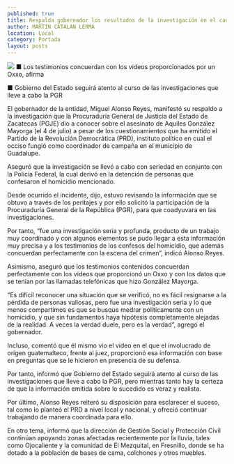 ```yaml
---
published: true
title: Respalda gobernador los resultados de la investigación en el caso Aquiles González
author: MARTIN CATALAN LERMA
location: Local
category: Portada
layout: posts
---
```


![](http://i.imgur.com/Izo719nm.jpg)
■ Los testimonios concuerdan con los videos proporcionados por un Oxxo, afirma

■ Gobierno del Estado seguirá atento al curso de las investigaciones que lleve a cabo la PGR

El gobernador de la entidad, Miguel Alonso Reyes, manifestó su respaldo a la investigación que la Procuraduría General de Justicia del Estado de Zacatecas (PGJE) dio a conocer sobre el asesinato de Aquiles González Mayorga (el 4 de julio) a pesar de los cuestionamientos que ha emitido el Partido de la Revolución Democrática (PRD), instituto político en cual el occiso fungió como coordinador de campaña en el municipio de Guadalupe.

Aseguró que la investigación se llevó a cabo con seriedad en conjunto con la Policía Federal, la cual derivó en la detención de personas que confesaron el homicidio mencionado.

Desde ocurrido el incidente, dijo, estuvo revisando la información que se obtuvo a través de los peritajes y por ello solicitó la participación de la Procuraduría General de la República (PGR), para que coadyuvara en las investigaciones.

Por tanto, “fue una investigación seria y profunda, producto de un trabajo muy coordinado y con algunos elementos se pudo llegar a esta información muy precisa y a los testimonios de los confesos del homicidio, que además concuerdan perfectamente con la escena del crimen”, indicó Alonso Reyes.

Asimismo, aseguró que los testimonios contenidos concuerdan perfectamente con los videos que proporcionó un Oxxo y con los datos que se tenían por las llamadas telefónicas que hizo González Mayorga.

“Es difícil reconocer una situación que se verificó, no es fácil resignarse a la pérdida de personas valiosas, pero fue una investigación seria y lo que menos compartimos es que se busque medrar políticamente con un homicidio, y que sin fundamentos haya hipótesis completamente alejadas de la realidad. A veces la verdad duele, pero es la verdad”, agregó el gobernador.

Incluso, comentó que él mismo vio el video en el que el involucrado de origen guatemalteco, frente al juez, proporcionó esa información con base en preguntas que se le hicieron en presencia de su defensa.

Por tanto, informó que Gobierno del Estado seguirá atento al curso de las investigaciones que lleve a cabo la PGR, pero mientras tanto hay la certeza de que la información emitida sobre lo sucedido es veraz y realista.

Por último, Alonso Reyes reiteró su disposición para esclarecer el suceso, tal como lo planteó el PRD a nivel local y nacional, y ofreció continuar trabajando de manera coordinada para ello.

En otro tema, informó que la dirección de Gestión Social y Protección Civil continúan apoyando zonas afectadas recientemente por la lluvia, tales como Ojocaliente y la comunidad de El Mezquital, en Fresnillo, donde se ha dotado a la población de bases de cama, colchones y otros muebles.
